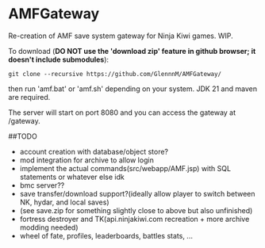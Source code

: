 # AMFGateway
Re-creation of AMF save system gateway for Ninja Kiwi games. WIP.

To download (**DO NOT use the 'download zip' feature in github browser; it doesn't include submodules**):

`git clone --recursive https://github.com/GlennnM/AMFGateway/`

then run 'amf.bat' or 'amf.sh' depending on your system. JDK 21 and maven are required.

The server will start on port 8080 and you can access the gateway at /gateway.


##TODO

- account creation with database/object store?
- mod integration for archive to allow login
- implement the actual commands(src/webapp/AMF.jsp) with SQL statements or whatever else idk
- bmc server??
- save transfer/download support?(ideally allow player to switch between NK, hydar, and local saves)
- (see save.zip for something slightly close to above but also unfinished)
- fortress destroyer and TK(api.ninjakiwi.com recreation + more archive modding needed)
- wheel of fate, profiles, leaderboards, battles stats, ...
